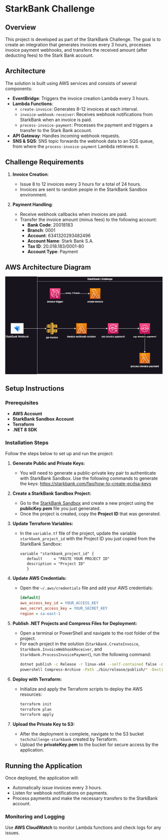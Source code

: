 # StarkBank Challenge

## Overview

This project is developed as part of the StarkBank Challenge. The goal is to create an integration that generates invoices every 3 hours, processes invoice payment webhooks, and transfers the received amount (after deducting fees) to the Stark Bank account.

## Architecture

The solution is built using AWS services and consists of several components:
- **EventBridge**: Triggers the invoice creation Lambda every 3 hours.
- **Lambda Functions**: 
    - `create-invoice`: Generates 8-12 invoices at each interval.
    - `invoice-webhook-receiver`: Receives webhook notifications from StarkBank when an invoice is paid.
    - `process-invoice-payment`: Processes the payment and triggers a transfer to the Stark Bank account.
- **API Gateway**: Handles incoming webhook requests.
- **SNS & SQS**: SNS topic forwards the webhook data to an SQS queue, from where the `process-invoice-payment` Lambda retrieves it.

## Challenge Requirements

1. **Invoice Creation**: 
    - Issue 8 to 12 invoices every 3 hours for a total of 24 hours.
    - Invoices are sent to random people in the StarkBank Sandbox environment.

2. **Payment Handling**:
    - Receive webhook callbacks when invoices are paid.
    - Transfer the invoice amount (minus fees) to the following account:
        - **Bank Code**: 20018183
        - **Branch**: 0001
        - **Account**: 6341320293482496
        - **Account Name**: Stark Bank S.A.
        - **Tax ID**: 20.018.183/0001-80
        - **Account Type**: Payment

## AWS Architecture Diagram

![AWS Architecture](./docs/StarkBank.png)

## Setup Instructions

### Prerequisites

- **AWS Account**
- **StarkBank Sandbox Account**
- **Terraform**
- **.NET 8 SDK**

### Installation Steps

Follow the steps below to set up and run the project:

1. **Generate Public and Private Keys:**
   - You will need to generate a public-private key pair to authenticate with StarkBank Sandbox. Use the following commands to generate the keys:
     https://starkbank.com/faq/how-to-create-ecdsa-keys

2. **Create a StarkBank Sandbox Project:**
   - Go to the [StarkBank Sandbox](https://sandbox.starkbank.com) and create a new project using the **publicKey.pem** file you just generated.
   - Once the project is created, copy the **Project ID** that was generated.

3. **Update Terraform Variables:**
   - In the `variable.tf` file of the project, update the variable `starkbank_project_id` with the Project ID you just copied from the StarkBank Sandbox:
     ```hcl
     variable "starkbank_project_id" {
        default     = "PASTE YOUR PROJECT ID"
        description = "Project ID"
        }
     ```

4. **Update AWS Credentials:**
   - Open the `~/.aws/credentials` file and add your AWS credentials:
     ```ini
     [default]
     aws_access_key_id = YOUR_ACCESS_KEY
     aws_secret_access_key = YOUR_SECRET_KEY
     region = sa-east-1
     ```

5. **Publish .NET Projects and Compress Files for Deployment:**
   - Open a terminal or PowerShell and navigate to the root folder of the project.
   - For each project in the solution (`StarkBank.CreateInvoice`, `StarkBank.InvoiceWebhookReceiver`, and `StarkBank.ProcessInvoicePayment`), run the following command:
     ```bash
     dotnet publish -c Release -r linux-x64 --self-contained false -o ./bin/release/publish
     powershell Compress-Archive -Path ./bin/release/publish/* -DestinationPath ./bin/release/release.zip -force
     ```

6. **Deploy with Terraform:**
   - Initialize and apply the Terraform scripts to deploy the AWS resources:
     ```bash
     terraform init
     terraform plan
     terraform apply
     ```

7. **Upload the Private Key to S3:**
    - After the deployment is complete, navigate to the S3 bucket `techchallenge-starkbank` created by Terraform.
    - Upload the **privateKey.pem** to the bucket for secure access by the application.

## Running the Application

Once deployed, the application will:
- Automatically issue invoices every 3 hours.
- Listen for webhook notifications on payments.
- Process payments and make the necessary transfers to the StarkBank account.

### Monitoring and Logging

Use **AWS CloudWatch** to monitor Lambda functions and check logs for any issues.
